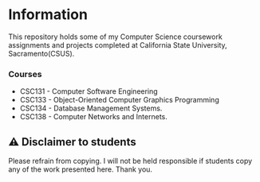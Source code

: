 # Information
This repository holds some of my Computer Science coursework assignments and projects completed at California State University, Sacramento(CSUS).

### Courses
- CSC131 - Computer Software Engineering
- CSC133 - Object-Oriented Computer Graphics Programming
- CSC134 - Database Management Systems.
- CSC138 - Computer Networks and Internets.

## ⚠️  Disclaimer to students
Please refrain from copying. I will not be held responsible if students copy any of the work presented here. Thank you.
